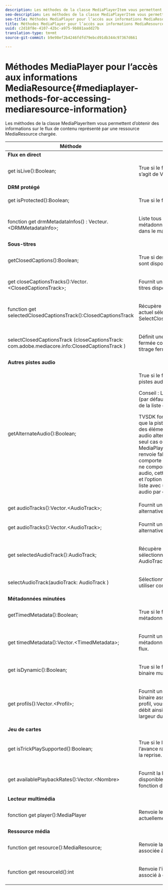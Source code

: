 ```yaml
---
description: Les méthodes de la classe MediaPlayerItem vous permettent d’obtenir des informations sur le flux de contenu représenté par une ressource MediaResource chargée.
seo-description: Les méthodes de la classe MediaPlayerItem vous permettent d’obtenir des informations sur le flux de contenu représenté par une ressource MediaResource chargée.
seo-title: Méthodes MediaPlayer pour l’accès aux informations MediaResource
title: Méthodes MediaPlayer pour l’accès aux informations MediaResource
uuid: c2d18f8e-4107-42bc-a975-9b881aadd27b
translation-type: tm+mt
source-git-commit: b9e98ef2b4246fdfd79ebcd91db344c97367d661

---
```



# Méthodes MediaPlayer pour l’accès aux informations MediaResource{#mediaplayer-methods-for-accessing-mediaresource-information}

Les méthodes de la classe MediaPlayerItem vous permettent d’obtenir des informations sur le flux de contenu représenté par une ressource MediaResource chargée.

<table frame="all" colsep="1" rowsep="1" id="table_77B55D506FE24326A03D97AA087231FF"> 
 <thead> 
  <tr rowsep="1"> 
   <th colname="2" class="entry"> Méthode </th> 
   <th colname="3" class="entry"> Description </th> 
  </tr> 
 </thead>
 <tbody> 
  <tr rowsep="1"> 
   <td colname="1"> <b>Flux en direct </b> </td> 
   <td colname="2"> </td>
  </tr> 
  <tr rowsep="1"> 
   <td colname="2"> <span class="codeph"> get isLive():Boolean; </span> </td> 
   <td colname="3"> <p>True si le flux est actif ; false s’il s’agit de VOD. </p> </td> 
  </tr> 
  <tr rowsep="1"> 
   <td colname="1"> <b>DRM protégé</b> </td> 
   <td colname="2"> </td>
  </tr> 
  <tr rowsep="1"> 
   <td colname="2"> <span class="codeph"> get isProtected():Boolean; </span> </td> 
   <td colname="3"> <p>True si le flux est protégé par DRM. </p> </td> 
  </tr> 
  <tr rowsep="1"> 
   <td colname="2"> <span class="codeph"> fonction get drmMetadataInfos() : Vecteur.&lt;DRMMetadataInfo&gt;; </span> </td> 
   <td colname="3"> <p>Liste tous les objets de métadonnées DRM découverts dans le manifeste. </p> </td> 
  </tr> 
  <tr rowsep="1"> 
   <td colname="1"> <b>Sous-titres</b> </td> 
   <td colname="2"> </td>
  </tr> 
  <tr rowsep="1"> 
   <td colname="2"> <span class="codeph"> getClosedCaptions():Boolean; </span> </td> 
   <td colname="3"> <p>True si des pistes de sous-titrage sont disponibles. </p> </td> 
  </tr> 
  <tr rowsep="1"> 
   <td colname="2"> <span class="codeph"> get closeCaptionsTracks():Vector.&lt;ClosedCaptionsTrack&gt;; </span> </td> 
   <td colname="3"> <p>Fournit une liste de pistes de sous-titres disponibles. </p> </td> 
  </tr> 
  <tr rowsep="1"> 
   <td colname="2"> <span class="codeph"> function get selectedClosedCaptionsTrack():ClosedCaptionsTrack </span> </td> 
   <td colname="3"> <p>Récupère le suivi de sous-titrage actuel sélectionné avec <span class="codeph"> SelectClosedCaptionsTrack </span>. </p> </td> 
  </tr> 
  <tr rowsep="1"> 
   <td colname="2"> <span class="codeph"> selectClosedCaptionsTrack (closeCaptionsTrack: com.adobe.mediacore.info:ClosedCaptionsTrack ) </span> </td> 
   <td colname="3"> <p>Définit une piste de sous-titrage fermée comme piste de sous-titrage fermée actuelle. </p> </td> 
  </tr> 
  <tr rowsep="1"> 
   <td colname="1"> <b>Autres pistes audio </b> </td> 
   <td colname="2"> </td>
  </tr> 
  <tr rowsep="1"> 
   <td colname="2"> <span class="codeph"> getAlternateAudio():Boolean; </span> </td> 
   <td colname="3"> <p>True si le flux comporte d’autres pistes audio. </p> <p>Conseil :  La piste audio principale (par défaut) fait également partie de la liste de piste audio alternative. </p> <p>TVSDK for Desktop HLS considère que la piste audio principale est l’un des éléments de la liste de piste audio alternative. C’est pourquoi le seul cas où <span class="codeph"> MediaPlayerItem.hasAlternateAudio </span> renvoie false est celui où le flux ne comporte pas d’audio. Si le contenu ne comporte qu’une seule piste audio, cette méthode renvoie true et <span class="codeph"> l’option AudioTracks </span> renvoie une liste avec un seul élément (la piste audio par défaut). </p> </td> 
  </tr> 
  <tr rowsep="1"> 
   <td colname="2"> <span class="codeph"> get audioTracks():Vector.&lt;AudioTrack&gt;; </span> </td> 
   <td colname="3"> Fournit une liste de pistes audio alternatives disponibles. </td> 
  </tr> 
  <tr rowsep="1"> 
   <td colname="2"> <span class="codeph"> get audioTracks():Vector.&lt;AudioTrack&gt;; </span> </td> 
   <td colname="3"> <p>Fournit une liste de pistes audio alternatives disponibles. </p> </td> 
  </tr> 
  <tr rowsep="1"> 
   <td colname="2"> <span class="codeph"> get selectedAudioTrack():AudioTrack; </span> </td> 
   <td colname="3"> <p>Récupère la piste audio sélectionnée avec <span class="codeph"> select AudioTrack </span>. </p> </td> 
  </tr> 
  <tr rowsep="1"> 
   <td colname="2"> <span class="codeph"> selectAudioTrack(audioTrack: AudioTrack ) </span> </td> 
   <td colname="3"> <p>Sélectionne une piste audio à utiliser comme piste audio actuelle. </p> </td> 
  </tr> 
  <tr rowsep="1"> 
   <td colname="1"> <b>Métadonnées minutées</b> </td> 
   <td colname="2"> </td>
  </tr> 
  <tr rowsep="1"> 
   <td colname="2"> <span class="codeph"> getTimedMetadata():Boolean; </span> </td> 
   <td colname="3"> <p>True si le flux est associé à des métadonnées temporisées. </p> </td> 
  </tr> 
  <tr rowsep="1"> 
   <td colname="2"> <span class="codeph"> get timedMetadata():Vector.&lt;TimedMetadata&gt;; </span> </td> 
   <td colname="3"> <p>Fournit une liste des objets de métadonnées minutés associés au flux. </p> </td> 
  </tr> 
  <tr rowsep="1"> 
   <td colname="2"> <span class="codeph"> get isDynamic():Boolean; </span> </td> 
   <td colname="3"> <p>True si le flux est un flux à débit binaire multiple (MBR). </p> </td> 
  </tr> 
  <tr rowsep="1"> 
   <td colname="2"> <span class="codeph"> get profils():Vector.&lt;Profil&gt;; </span> </td> 
   <td colname="3"> <p>Fournit une liste des profils de débit binaire associés. Pour chaque profil, vous pouvez récupérer son débit ainsi que la hauteur et la largeur du profil. </p> </td> 
  </tr> 
  <tr rowsep="1"> 
   <td colname="1"> <b>Jeu de cartes </b> </td> 
   <td colname="2"> </td>
  </tr> 
  <tr rowsep="1"> 
   <td colname="2"> <span class="codeph"> get isTrickPlaySupported():Boolean; </span> </td> 
   <td colname="3"> <p>True si le lecteur prend en charge l’avance rapide, le rembobinage et la reprise. </p> </td> 
  </tr> 
  <tr rowsep="1"> 
   <td colname="2"> <span class="codeph"> get availablePlaybackRates():Vector.&lt;Nombre&gt; </span> </td> 
   <td colname="3"> <p>Fournit la liste des taux de lecture disponibles dans le contexte de la fonction de lecture par astuces. </p> </td> 
  </tr> 
  <tr rowsep="1"> 
   <td colname="1"> <b>Lecteur multimédia </b> </td> 
   <td colname="2"> </td>
  </tr> 
  <tr rowsep="1"> 
   <td colname="2"> <span class="codeph"> fonction get player():MediaPlayer </span> </td> 
   <td colname="3"> <p>Renvoie le lecteur de médias actuellement associé à ce lecteur. </p> </td> 
  </tr> 
  <tr rowsep="1"> 
   <td colname="1"> <b>Ressource média</b> </td> 
   <td colname="2"> </td>
  </tr> 
  <tr rowsep="1"> 
   <td colname="2"> <span class="codeph"> function get resource():MediaResource; </span> </td> 
   <td colname="3"> <p>Renvoie la ressource média associée à cet élément. </p> </td> 
  </tr> 
  <tr rowsep="0"> 
   <td colname="2"> <span class="codeph"> function get resourceId():int </span> </td> 
   <td colname="3"> <p>Renvoie l'identifiant de média associé à cet élément. </p> </td> 
  </tr> 
 </tbody> 
</table>

